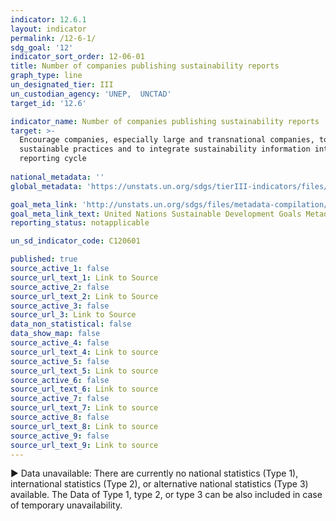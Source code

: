 ```yaml
---
indicator: 12.6.1
layout: indicator
permalink: /12-6-1/
sdg_goal: '12'
indicator_sort_order: 12-06-01
title: Number of companies publishing sustainability reports
graph_type: line
un_designated_tier: III
un_custodian_agency: 'UNEP,  UNCTAD'
target_id: '12.6'

indicator_name: Number of companies publishing sustainability reports
target: >-
  Encourage companies, especially large and transnational companies, to adopt
  sustainable practices and to integrate sustainability information into their
  reporting cycle
 
national_metadata: ''
global_metadata: 'https://unstats.un.org/sdgs/tierIII-indicators/files/Tier3-12-06-01.pdf'  

goal_meta_link: 'http://unstats.un.org/sdgs/files/metadata-compilation/Metadata-Goal-12.pdf' 
goal_meta_link_text: United Nations Sustainable Development Goals Metadata (pdf 782kB)
reporting_status: notapplicable

un_sd_indicator_code: C120601

published: true
source_active_1: false
source_url_text_1: Link to Source
source_active_2: false
source_url_text_2: Link to Source
source_active_3: false
source_url_3: Link to Source
data_non_statistical: false
data_show_map: false
source_active_4: false
source_url_text_4: Link to source
source_active_5: false
source_url_text_5: Link to source
source_active_6: false
source_url_text_6: Link to source
source_active_7: false
source_url_text_7: Link to source
source_active_8: false
source_url_text_8: Link to source
source_active_9: false
source_url_text_9: Link to source
---
```

▶ Data unavailable: There are currently no national statistics (Type 1), international statistics (Type 2), or alternative national statistics (Type 3) available. The Data of Type 1, type 2, or type 3 can be also included in case of temporary unavailability.

